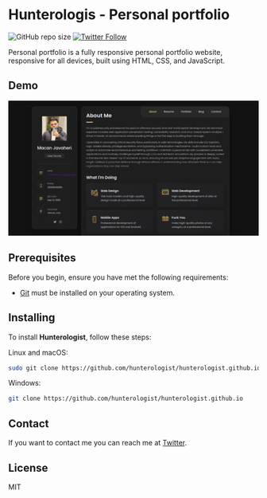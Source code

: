 # Hunterologis - Personal portfolio

![GitHub repo size](https://img.shields.io/github/repo-size/codewithsadee/vcard-personal-portfolio)
[![Twitter Follow](https://img.shields.io/twitter/follow/Hunterologist_?style=social)](https://twitter.com/intent/follow?screen_name=Hunterologist)

 Personal portfolio is a fully responsive personal portfolio website, responsive for all devices, built using HTML, CSS, and JavaScript.

## Demo

![Desktop Demo](./website-demo-image/desktop.png "Desktop Demo")

## Prerequisites

Before you begin, ensure you have met the following requirements:

* [Git](https://git-scm.com/downloads "Download Git") must be installed on your operating system.

## Installing 

To install **Hunterologist**, follow these steps:

Linux and macOS:

```bash
sudo git clone https://github.com/hunterologist/hunterologist.github.io
```

Windows:

```bash
git clone https://github.com/hunterologist/hunterologist.github.io
```

## Contact

If you want to contact me you can reach me at [Twitter](https://www.twitter.com/Hunterologist).

## License

MIT
